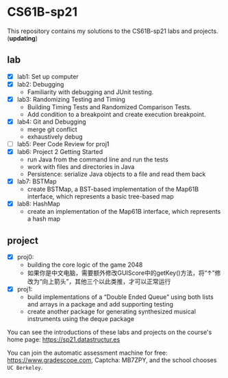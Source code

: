 # CS61B-sp21

This repository contains my solutions to the CS61B-sp21 labs and projects. (**updating**)

## lab

- [x] lab1: Set up computer
- [x] lab2: Debugging
    * Familiarity with debugging and JUnit testing.
- [x] lab3: Randomizing Testing and Timing
    * Building Timing Tests and Randomized Comparison Tests.
    * Add condition to a breakpoint and create execution breakpoint.
- [x] lab4: Git and Debugging
    * merge git conflict
    * exhaustively debug
- [ ] lab5: Peer Code Review for proj1
- [x] lab6: Project 2 Getting Started
    * run Java from the command line and run the tests
    * work with files and directories in Java
    * Persistence: serialize Java objects to a file and read them back
- [x] lab7: BSTMap
    * create BSTMap, a BST-based implementation of the Map61B interface, which represents a basic tree-based map
- [x] lab8: HashMap
    * create an implementation of the Map61B interface, which represents a hash map

## project

- [x] proj0:
    * building the core logic of the game 2048
    * 如果你是中文电脑，需要额外修改GUIScore中的getKey()方法，将“↑”修改为“向上箭头”，其他三个以此类推，才可以正常运行
- [x] proj1:
    * build implementations of a “Double Ended Queue” using both lists and arrays in a package and add supporting testing
    * create another package for generating synthesized musical instruments using the deque package


You can see the introductions of these labs and projects on the course's home page: https://sp21.datastructur.es

You can join the automatic assessment machine for free: https://www.gradescope.com, Captcha: MB7ZPY, and the school chooses ``UC Berkeley``.
